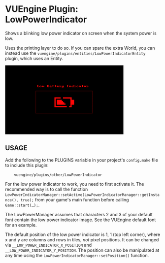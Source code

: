 VUEngine Plugin: LowPowerIndicator
====================================

Shows a blinking low power indicator on screen when the system power is low.

Uses the printing layer to do so. If you can spare the extra World, you can instead use the `vuengine/plugins/entities/LowPowerIndicatorEntity` plugin, which uses an Entity.

![Preview Image](preview.png)


USAGE
-----

Add the following to the PLUGINS variable in your project's `config.make` file to include this plugin:

		vuengine/plugins/other/LowPowerIndicator

For the low power indicator to work, you need to first activate it. The recommended way is to call the function `LowPowerIndicatorManager::setActive(LowPowerIndicatorManager::getInstance(), true);` from your game's main function before calling `Game::start(…);`.

The LowPowerManager assumes that characters 2 and 3 of your default font contain the low power indicator image. See the VUEngine default font for an example.

The default position of the low power indicator is 1, 1 (top left corner), where x and y are columns and rows in tiles, *not* pixel positions. It can be changed via `__LOW_POWER_INDICATOR_X_POSITION` and `__LOW_POWER_INDICATOR_Y_POSITION`. The position can also be manipulated at any time using the `LowPowerIndicatorManager::setPosition()` function.
